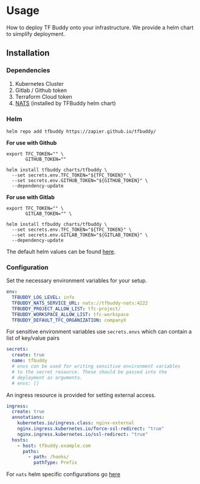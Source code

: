 # Usage 

How to deploy TF Buddy onto your infrastructure. We provide a helm chart to simplify deployment. 


## Installation

### Dependencies
1. Kubernetes Cluster
1. Gitlab / Github token
1. Terraform Cloud token
1. [NATS](https://nats.io/) (installed by TFBuddy helm chart)

### Helm

```console
helm repo add tfbuddy https://zapier.github.io/tfbuddy/
```

**For use with Github**

```console
export TFC_TOKEN="" \
       GITHUB_TOKEN=""

helm install tfbuddy charts/tfbuddy \
  --set secrets.env.TFC_TOKEN="${TFC_TOKEN}" \
  --set secrets.env.GITHUB_TOKEN="${GITHUB_TOKEN}" \
  --dependency-update
```

**For use with Gitlab**

```console
export TFC_TOKEN="" \
       GITLAB_TOKEN="" \

helm install tfbuddy charts/tfbuddy \
  --set secrets.env.TFC_TOKEN="${TFC_TOKEN}" \
  --set secrets.env.GITLAB_TOKEN="${GITLAB_TOKEN}" \
  --dependency-update
```

The default helm values can be found [here](https://github.com/zapier/tfbuddy/blob/main/charts/tfbuddy/values.yaml).

### Configuration

Set the necessary environment variables for your setup.
```yaml
env:
  TFBUDDY_LOG_LEVEL: info
  TFBUDDY_NATS_SERVICE_URL: nats://tfbuddy-nats:4222
  TFBUDDY_PROJECT_ALLOW_LIST: tfc-project/
  TFBUDDY_WORKSPACE_ALLOW_LIST: tfc-workspace
  TFBUDDY_DEFAULT_TFC_ORGANIZATION: companyX
```

For sensitive environment variables use `secrets.envs` which can contain a list of key/value pairs
```yaml
secrets:
  create: true
  name: tfbuddy
  # envs can be used for writing sensitive environment variables
  # to the secret resource. These should be passed into the
  # deployment as arguments.
  # envs: []
```

An ingress resource is provided for setting external access. 
```yaml
ingress:
  create: true
  annotations:
    kubernetes.io/ingress.class: nginx-external
    nginx.ingress.kubernetes.io/force-ssl-redirect: "true"
    nginx.ingress.kubernetes.io/ssl-redirect: "true"
  hosts:
    - host: tfbuddy.example.com
      paths:
        - path: /hooks/
          pathType: Prefix
```


For `nats` helm specific configurations go [here](https://github.com/nats-io/k8s/tree/main/helm/charts/nats#jetstream)